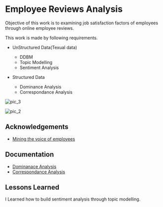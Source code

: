 
# Employee Reviews Analysis

Objective of this work is to examining job satisfaction factors of employees through online employee reviews.

This work is made by following requirements.

- UnStructured Data(Texual data)
  - DDBM
  - Topic Modelling
  - Sentiment Analysis

- Structured Data
  - Dominance Analysis
  - Correspondance Analysis

![pic_3](https://user-images.githubusercontent.com/89447019/182766413-69e9d763-c82e-4f70-8606-278de2316095.png)

![pic_2](https://user-images.githubusercontent.com/89447019/182766447-aff9010a-3288-4bf1-9a43-8298933b11c6.png)







## Acknowledgements

 - [Mining the voice of employees](https://fardapaper.ir/mohavaha/uploads/2017/11/Mining-the-voice-of-employees-A-text-mining-approach-to-identifying-and-analyzing-job-satisfaction-factors-from-online-employee-reviews.pdf)
 


## Documentation

- [Dominanace Analysis](https://dominance-analysis.github.io/dominance-analysis/)
 - [Correspondance Analysis](https://pypi.org/project/prince/)


## Lessons Learned

I Learned how to build sentiment analysis through topic modelling.
